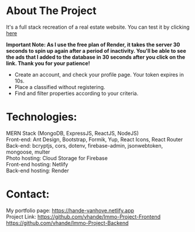 # About The Project

It's a full stack recreation of a real estate website. You can test it by clicking [here](https://immo-endproject.netlify.app)<br>

**Important Note: As I use the free plan of Render, it takes the server 30 seconds to spin up again after a period of inactivity. You'll be able to see the ads that I added to the database in 30 seconds after you click on the link. Thank you for your patience!**<br>

* Create an account, and check your profile page. Your token expires in 10s.
* Place a classified without registering.
* Find and filter properties according to your criteria.

# Technologies:
MERN Stack (MongoDB, ExpressJS, ReactJS, NodeJS)<br>
Front-end: Ant Design, Bootstrap, Formik, Yup, React Icons, React Router<br>
Back-end: bcryptjs, cors, dotenv, firebase-admin, jsonwebtoken, mongoose, multer<br>
Photo hosting: Cloud Storage for Firebase<br>
Front-end hosting: Netlify<br>
Back-end hosting: Render

# Contact:
My portfolio page: https://hande-vanhove.netlify.app<br>
Project Link: https://github.com/vhande/Immo-Project-Frontend<br>
https://github.com/vhande/Immo-Project-Backend

